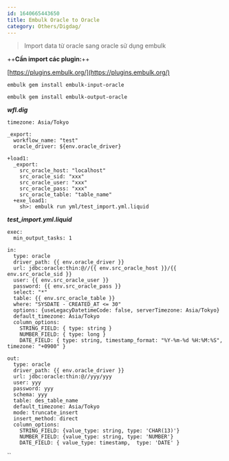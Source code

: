 ```yaml
---
id: 1640665443650
title: Embulk Oracle to Oracle
category: Others/Digdag/
---
```



> Import data từ oracle sang oracle sử dụng embulk

++**Cần import các plugin:**++

[https://plugins.embulk.org/](https://plugins.embulk.org/)

`embulk gem install embulk-input-oracle`

`embulk gem install embulk-output-oracle`


***wfl.dig***
```
timezone: Asia/Tokyo

_export:
  workflow_name: "test"
  oracle_driver: ${env.oracle_driver}

+load1:
  _export:
    src_oracle_host: "localhost"
    src_oracle_sid: "xxx"
    src_oracle_user: "xxx"
    src_oracle_pass: "xxx"
    src_oracle_table: "table_name"
  +exe_load1:
    sh>: embulk run yml/test_import.yml.liquid
```
***test_import.yml.liquid***

```
exec:
  min_output_tasks: 1

in:
  type: oracle
  driver_path: {{ env.oracle_driver }}
  url: jdbc:oracle:thin:@//{{ env.src_oracle_host }}/{{ env.src_oracle_sid }}
  user: {{ env.src_oracle_user }}
  password: {{ env.src_oracle_pass }}
  select: "*"
  table: {{ env.src_oracle_table }}
  where: "SYSDATE - CREATED_AT <= 30"
  options: {useLegacyDatetimeCode: false, serverTimezone: Asia/Tokyo}
  default_timezone: Asia/Tokyo
  column_options:
    STRING_FIELD: { type: string }
    NUMBER_FIELD: { type: long }
    DATE_FIELD: { type: string, timestamp_format: "%Y-%m-%d %H:%M:%S", timezone: "+0900" }

out:
  type: oracle
  driver_path: {{ env.oracle_driver }}
  url: jdbc:oracle:thin:@//yyy/yyy
  user: yyy
  password: yyy
  schema: yyy
  table: des_table_name
  default_timezone: Asia/Tokyo
  mode: truncate_insert
  insert_method: direct
  column_options:
    STRING_FIELD: {value_type: string, type: 'CHAR(13)'}
    NUMBER_FIELD: {value_type: string, type: 'NUMBER'}
    DATE_FIELD: { value_type: timestamp,  type: 'DATE' }
```
``